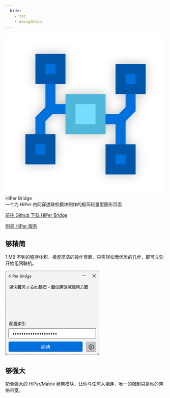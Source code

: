 ```yaml
---
  hide:
    - toc
    - navigation
---
```


<link rel="stylesheet" href="assets/index.css" />

<div class="title">
    
<img src="assets/hb-icon.svg" />

<div>
  <div class="name">HiPer Bridge</div>
  <div>一个为 HiPer 内网穿透联机模块制作的极简轻量型图形页面</div>
</div>

<a href="https://github.com/Steve-xmh/HiPerBridge/releases/latest">前往 Github 下载 HiPer Bridge</a>
<div></div>
<a href="https://mcer.cn/">购买 HiPer 服务</a>

</div>

## 够精简

1 MB 不到的程序体积，极度简洁的操作页面，只需轻松而优雅的几步，即可立刻开始组网联机。


<div class="showcase">

<img src="./assets/showcase-1.png">

</div>

## 够强大

配合强大的 HiPer/Matrix 组网模块，让你与任何人相连，唯一的限制只是你的网络带宽。

<!-- 为了不让标题改变留一个空标题在底下 -->
# 
